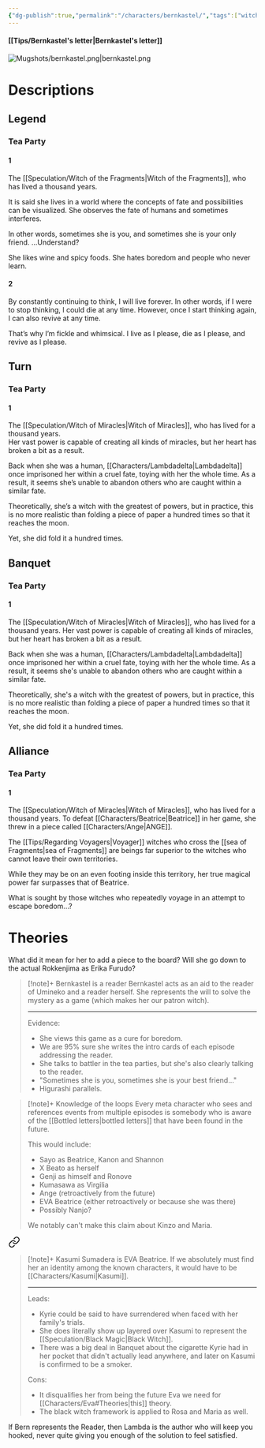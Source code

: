 ```yaml
---
{"dg-publish":true,"permalink":"/characters/bernkastel/","tags":["witch"],"created":"2025-02-27T17:44:13.186+01:00","updated":"2025-03-08T13:18:13.631+01:00"}
---
```


#### [[Tips/Bernkastel's letter\|Bernkastel's letter]]
![Mugshots/bernkastel.png|bernkastel.png](/img/user/Mugshots/bernkastel.png)
# Descriptions

## Legend
### Tea Party
#### 1
The [[Speculation/Witch of the Fragments\|Witch of the Fragments]], who has lived a thousand years.

It is said she lives in a world where the concepts of fate and possibilities can be visualized. She observes the fate of humans and sometimes interferes.

In other words, sometimes she is you, and sometimes she is your only friend. ...Understand?

She likes wine and spicy foods. She hates boredom and people who never learn.
#### 2
By constantly continuing to think, I will live forever. In other words, if I were to stop thinking, I could die at any time. However, once I start thinking again, I can also revive at any time.

That’s why I’m fickle and whimsical. I live as I please, die as I please, and revive as I please.
## Turn
### Tea Party
#### 1
The [[Speculation/Witch of Miracles\|Witch of Miracles]], who has lived for a thousand years.  
Her vast power is capable of creating all kinds of miracles, but her heart has broken a bit as a result.  

Back when she was a human, [[Characters/Lambdadelta\|Lambdadelta]] once imprisoned her within a cruel fate, toying with her the whole time. As a result, it seems she’s unable to abandon others who are caught within a similar fate.  

Theoretically, she’s a witch with the greatest of powers, but in practice, this is no more realistic than folding a piece of paper a hundred times so that it reaches the moon.  

Yet, she did fold it a hundred times.  
## Banquet
### Tea Party
#### 1
The [[Speculation/Witch of Miracles\|Witch of Miracles]], who has lived for a thousand years.
Her vast power is capable of creating all kinds of miracles, but her heart has broken a bit as a result.

Back when she was a human, [[Characters/Lambdadelta\|Lambdadelta]] once imprisoned her within a cruel fate, toying with her the whole time. As a result, it seems she's unable to abandon others who are caught within a similar fate.

Theoretically, she's a witch with the greatest of powers, but in practice, this is no more realistic than folding a piece of paper a hundred times so that it reaches the moon.

Yet, she did fold it a hundred times.
## Alliance
### Tea Party
#### 1
The [[Speculation/Witch of Miracles\|Witch of Miracles]], who has lived for a thousand years. To defeat [[Characters/Beatrice\|Beatrice]] in her game, she threw in a piece called [[Characters/Ange\|ANGE]].

The [[Tips/Regarding Voyagers\|Voyager]] witches who cross the [[sea of Fragments\|sea of Fragments]] are beings far superior to the witches who cannot leave their own territories.

While they may be on an even footing inside this territory, her true magical power far surpasses that of Beatrice.

What is sought by those witches who repeatedly voyage in an attempt to escape boredom...?
# Theories
What did it mean for her to add a piece to the board?
Will she go down to the actual Rokkenjima as Erika Furudo?

> [!note]+ Bernkastel is a reader
> Bernkastel acts as an aid to the reader of Umineko and a reader herself. She represents the will to solve the mystery as a game (which makes her our patron witch).
> 
> ---
> Evidence:
> - She views this game as a cure for boredom.
> - We are 95% sure she writes the intro cards of each episode addressing the reader.
> - She talks to battler in the tea parties, but she's also clearly talking to the reader.
> - "Sometimes she is you, sometimes she is your best friend..."
> - Higurashi parallels.


<div class="transclusion internal-embed is-loaded"><div class="markdown-embed">



> [!note]+ Knowledge of the loops
> Every meta character who sees and references events from multiple episodes is somebody who is aware of the [[Bottled letters\|bottled letters]] that have been found in the future.
> 
> This would include:
> - Sayo as Beatrice, Kanon and Shannon
> - X Beato as herself
> - Genji as himself and Ronove
> - Kumasawa as Virgilia
> - Ange (retroactively from the future)
> - EVA Beatrice (either retroactively or because she was there)
> - Possibly Nanjo?
> 
> We notably can't make this claim about Kinzo and Maria.

</div></div>



<div class="transclusion internal-embed is-loaded"><a class="markdown-embed-link" href="/characters/eva-beatrice/#4c8d5a" aria-label="Open link"><svg xmlns="http://www.w3.org/2000/svg" width="24" height="24" viewBox="0 0 24 24" fill="none" stroke="currentColor" stroke-width="2" stroke-linecap="round" stroke-linejoin="round" class="svg-icon lucide-link"><path d="M10 13a5 5 0 0 0 7.54.54l3-3a5 5 0 0 0-7.07-7.07l-1.72 1.71"></path><path d="M14 11a5 5 0 0 0-7.54-.54l-3 3a5 5 0 0 0 7.07 7.07l1.71-1.71"></path></svg></a><div class="markdown-embed">



> [!note]+ Kasumi Sumadera is EVA Beatrice.
> If we absolutely must find her an identity among the known characters, it would have to be [[Characters/Kasumi\|Kasumi]].
> 
> ---
> Leads:
> - Kyrie could be said to have surrendered when faced with her family's trials.
> - She does literally show up layered over Kasumi  to represent the [[Speculation/Black Magic\|Black Witch]].
> - There was a big deal in Banquet about the cigarette Kyrie had in her pocket that didn't actually lead anywhere, and later on Kasumi is confirmed to be a smoker.
> 
> Cons:
> - It disqualifies her from being the future Eva we need for [[Characters/Eva#Theories\|this]] theory.
> - The black witch framework is applied to Rosa and Maria as well.

</div></div>

If Bern represents the Reader, then Lambda is the author who will keep you hooked, never quite giving you enough of the solution to feel satisfied.